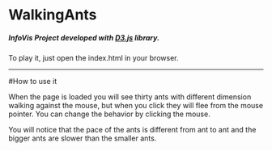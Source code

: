 # WalkingAnts

##### InfoVis Project developed with [D3.js](https://d3js.org/) library.

To play it, just open the index.html in your browser.

-------------

#How to use it

When the page is loaded you will see thirty ants with different dimension walking against the mouse, 
but when you click they will flee from the mouse pointer. You can change the behavior by clicking the mouse. 

You will notice that the pace of the ants is different from ant to ant and the bigger ants are slower than the smaller ants.
